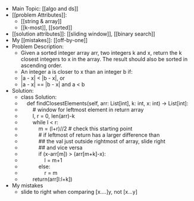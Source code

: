 - Main Topic: [[algo and ds]]
- [[problem Attributes]]: 
    - [[string & array]]
    - [[k-most]], [[sorted]]
- [[solution attributes]]: [[sliding window]], [[binary search]]
- My [[mistakes]]: [[off-by-one]]
- Problem Description:
    - Given a sorted integer array arr, two integers k and x, return the k closest integers to x in the array. The result should also be sorted in ascending order.
    - An integer a is closer to x than an integer b if:
    - |a - x| < |b - x|, or
    - |a - x| == |b - x| and a < b
- Solution:
    - class Solution:
    -     def findClosestElements(self, arr: List[int], k: int, x: int) -> List[int]:
    -         # window for leftmost element in return array
    -         l, r = 0, len(arr)-k
    -         while l < r:
    -             m = (l+r)//2 # check this starting point
    -             # if leftmost of return has a larger difference than
    -             ## the val just outside rightmost of array, slide right
    -             ## and vice versa
    -             if (x-arr[m]) > (arr[m+k]-x):
    -                 l = m+1
    -             else:
    -                 r = m
    -         return(arr[l:l+k])
- My mistakes
    - slide to right when comparing [x….]y, not [x...y]
